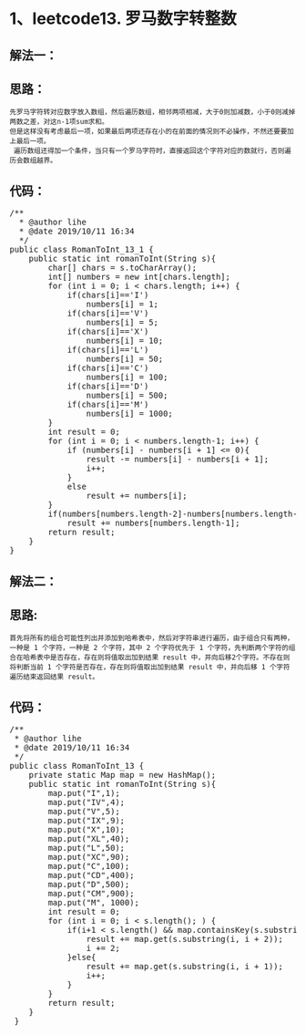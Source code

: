 1、leetcode13. 罗马数字转整数
==
解法一：  
--
思路：
--
    先罗马字符转对应数字放入数组，然后遍历数组，相邻两项相减，大于0则加减数，小于0则减掉两数之差，对这n-1项sum求和。  
    但是这样没有考虑最后一项，如果最后两项还存在小的在前面的情况则不必操作，不然还要要加上最后一项。 
     遍历数组还得加一个条件，当只有一个罗马字符时，直接返回这个字符对应的数就行，否则遍历会数组越界。     
代码： 
--
<pre>
/**
  * @author lihe
  * @date 2019/10/11 16:34
  */
public class RomanToInt_13_1 {
    public static int romanToInt(String s){
        char[] chars = s.toCharArray();
        int[] numbers = new int[chars.length];
        for (int i = 0; i < chars.length; i++) {
            if(chars[i]=='I')
                numbers[i] = 1;
            if(chars[i]=='V')
                numbers[i] = 5;
            if(chars[i]=='X')
                numbers[i] = 10;
            if(chars[i]=='L')
                numbers[i] = 50;
            if(chars[i]=='C')
                numbers[i] = 100;
            if(chars[i]=='D')
                numbers[i] = 500;
            if(chars[i]=='M')
                numbers[i] = 1000;
        }
        int result = 0;
        for (int i = 0; i < numbers.length-1; i++) {
            if (numbers[i] - numbers[i + 1] <= 0){
                result -= numbers[i] - numbers[i + 1];
                i++;
            }
            else
                result += numbers[i];
        }
        if(numbers[numbers.length-2]-numbers[numbers.length-1]>0)
            result += numbers[numbers.length-1];
        return result;
    }
}
</pre>
解法二：  
--
思路:  
--  
    首先将所有的组合可能性列出并添加到哈希表中，然后对字符串进行遍历，由于组合只有两种，一种是 1 个字符，一种是 2 个字符，其中 2 个字符优先于 1 个字符，先判断两个字符的组合在哈希表中是否存在，存在则将值取出加到结果 result 中，并向后移2个字符。不存在则将判断当前 1 个字符是否存在，存在则将值取出加到结果 result 中，并向后移 1 个字符遍历结束返回结果 result。      
代码：  
--
<pre>
/**
 * @author lihe
 * @date 2019/10/11 16:34
 */
public class RomanToInt_13 {
    private static Map<String,Integer> map = new HashMap<String,Integer>();
    public static int romanToInt(String s){
        map.put("I",1);
        map.put("IV",4);
        map.put("V",5);
        map.put("IX",9);
        map.put("X",10);
        map.put("XL",40);
        map.put("L",50);
        map.put("XC",90);
        map.put("C",100);
        map.put("CD",400);
        map.put("D",500);
        map.put("CM",900);
        map.put("M", 1000);
        int result = 0;
        for (int i = 0; i < s.length(); ) {
            if(i+1 < s.length() && map.containsKey(s.substring(i, i + 2))){
                result += map.get(s.substring(i, i + 2));
                i += 2;
            }else{
                result += map.get(s.substring(i, i + 1));
                i++;
            }
        }
        return result;
    }
 }
</pre>
